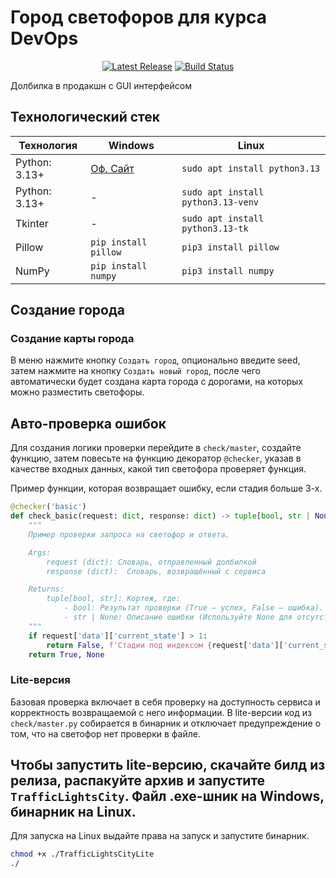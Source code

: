 # Город светофоров для курса DevOps

<p align="center">
    <a href="https://github.com/TheSpace-hub/TrafficLightsCity/releases"><img src="https://img.shields.io/github/v/release/TheSpace-hub/TrafficLightsCity?style=flat-square" alt="Latest Release"></a>
    <a href="https://github.com/TheSpace-hub/TrafficLightsCity/actions"><img src="https://img.shields.io/github/actions/workflow/status/TheSpace-hub/TrafficLightsCity/build.yml?style=flat-square&label=Build" alt="Build Status"></a>    
</p>

Долбилка в продакшн с GUI интерфейсом

## Технологический стек

| Технология    | Windows                                       | Linux                              |
|---------------|-----------------------------------------------|------------------------------------|
| Python: 3.13+ | [Оф. Сайт](https://www.python.org/downloads/) | `sudo apt install python3.13`      |
| Python: 3.13+ | -                                             | `sudo apt install python3.13-venv` |
| Tkinter       | -                                             | `sudo apt install python3.13-tk`   |
| Pillow        | `pip install pillow`                          | `pip3 install pillow`              |
| NumPy         | `pip install numpy`                           | `pip3 install numpy`               |

## Создание города

### Создание карты города

В меню нажмите кнопку `Создать город`, опционально введите seed, затем нажмите на кнопку `Создать новый город`, после
чего автоматически будет создана карта города с дорогами, на которых можно разместить светофоры.

## Авто-проверка ошибок

Для создания логики проверки перейдите в `check/master`, создайте функцию, затем повесьте на функцию декоратор
`@checker`, указав в качестве входных данных, какой тип светофора проверяет функция.

Пример функции, которая возвращает ошибку, если стадия больше 3-х.

```py
@checker('basic')
def check_basic(request: dict, response: dict) -> tuple[bool, str | None]:
    """
    Пример проверки запроса на светофор и ответа.

    Args:
        request (dict): Словарь, отправленный долбилкой
        response (dict):  Словарь, возвращённый с сервиса

    Returns:
        tuple[bool, str]: Кортеж, где:
            - bool: Результат проверки (True — успех, False — ошибка).
            - str | None: Описание ошибки (Используйте None для отсутствия параметра)
    """
    if request['data']['current_state'] > 1:
        return False, f'Стадии под индексом {request['data']['current_state']} не существует.'
    return True, None
```

### Lite-версия

Базовая проверка включает в себя проверку на доступность сервиса и корректность возвращаемой с него информации. В
lite-версии код из `check/master.py` собирается в бинарник и отключает предупреждение о том, что на светофор нет
проверки в файле.

Чтобы запустить lite-версию, скачайте билд из релиза, распакуйте архив и запустите `TrafficLightsCity`. Файл .exe-шник
на Windows, бинарник на Linux.
---
Для запуска на Linux выдайте права на запуск и запустите бинарник.

```bash
chmod +x ./TrafficLightsCityLite
./
```